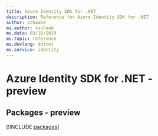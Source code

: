 ```yaml
---
title: Azure Identity SDK for .NET
description: Reference for Azure Identity SDK for .NET
author: schaabs
ms.author: sschaab
ms.data: 03/16/2023
ms.topic: reference
ms.devlang: dotnet
ms.service: identity
---
```

# Azure Identity SDK for .NET - preview
## Packages - preview
[!INCLUDE [packages](identity-index.md)]